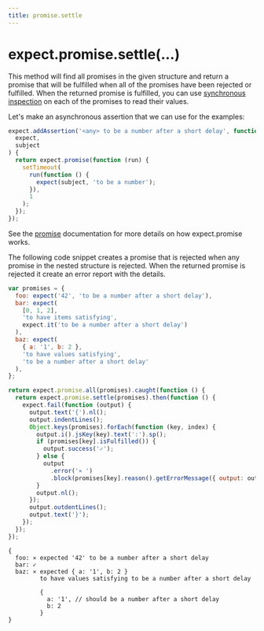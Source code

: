 ```yaml
---
title: promise.settle
---
```


# expect.promise.settle(...)

This method will find all promises in the given structure and return a
promise that will be fulfilled when all of the promises have been rejected or
fulfilled. When the returned promise is fulfilled, you can use
[synchronous inspection](https://github.com/petkaantonov/bluebird/blob/master/API.md#synchronous-inspection)
on each of the promises to read their values.

Let's make an asynchronous assertion that we can use for the examples:

```js
expect.addAssertion('<any> to be a number after a short delay', function (
  expect,
  subject
) {
  return expect.promise(function (run) {
    setTimeout(
      run(function () {
        expect(subject, 'to be a number');
      }),
      1
    );
  });
});
```

See the [promise](../promise/) documentation for more details on how
expect.promise works.

The following code snippet creates a promise that is rejected when any
promise in the nested structure is rejected. When the returned promise
is rejected it create an error report with the details.

<!-- unexpected-markdown async:true -->

```js
var promises = {
  foo: expect('42', 'to be a number after a short delay'),
  bar: expect(
    [0, 1, 2],
    'to have items satisfying',
    expect.it('to be a number after a short delay')
  ),
  baz: expect(
    { a: '1', b: 2 },
    'to have values satisfying',
    'to be a number after a short delay'
  ),
};

return expect.promise.all(promises).caught(function () {
  return expect.promise.settle(promises).then(function () {
    expect.fail(function (output) {
      output.text('{').nl();
      output.indentLines();
      Object.keys(promises).forEach(function (key, index) {
        output.i().jsKey(key).text(':').sp();
        if (promises[key].isFulfilled()) {
          output.success('✓');
        } else {
          output
            .error('⨯ ')
            .block(promises[key].reason().getErrorMessage({ output: output }));
        }
        output.nl();
      });
      output.outdentLines();
      output.text('}');
    });
  });
});
```

```output
{
  foo: ⨯ expected '42' to be a number after a short delay
  bar: ✓
  baz: ⨯ expected { a: '1', b: 2 }
         to have values satisfying to be a number after a short delay

         {
           a: '1', // should be a number after a short delay
           b: 2
         }
}
```
